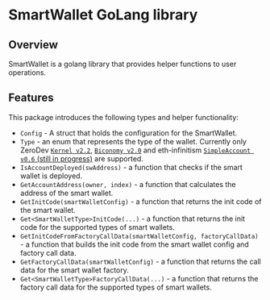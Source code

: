 # SmartWallet GoLang library

## Overview

SmartWallet is a golang library that provides helper functions to user operations.

## Features

This package introduces the following types and helper functionality:

- `Config` - A struct that holds the configuration for the SmartWallet.
- `Type` - an enum that represents the type of the wallet. Currently only ZeroDev [`Kernel v2.2`](https://github.com/zerodevapp/kernel/blob/807b75a4da6fea6311a3573bc8b8964a34074d94/src/Kernel.sol), [`Biconomy v2.0`](https://github.com/bcnmy/scw-contracts/blob/v2-deployments/contracts/smart-account/SmartAccount.sol) and eth-infinitism [`SimpleAccount v0.6` (still in progress)](https://github.com/eth-infinitism/account-abstraction/blob/releases/v0.6/contracts/samples/SimpleAccount.sol) are supported.
- `IsAccountDeployed(swAddress)` - a function that checks if the smart wallet is deployed.
- `GetAccountAddress(owner, index)` - a function that calculates the address of the smart wallet.
- `GetInitCode(smartWalletConfig)` - a function that returns the init code of the smart wallet.
- `Get<SmartWalletType>InitCode(...)` - a function that returns the init code for the supported types of smart wallets.
- `GetInitCodeFromFactoryCallData(smartWalletConfig, factoryCallData)` - a function that builds the init code from the smart wallet config and factory call data.
- `GetFactoryCallData(smartWalletConfig)` - a function that returns the call data for the smart wallet factory.
- `Get<SmartWalletType>FactoryCallData(...)` - a function that returns the factory call data for the supported types of smart wallets.
